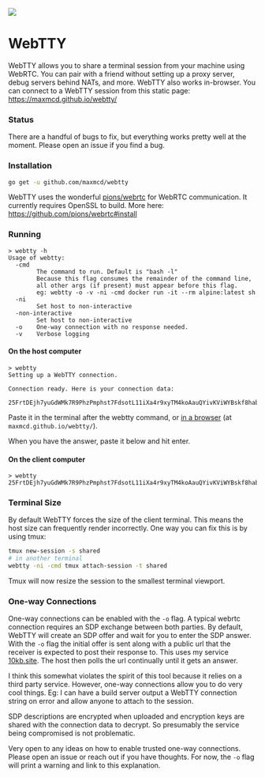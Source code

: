 ![](https://maxmcd.github.io/webtty/out.gif)

# WebTTY

WebTTY allows you to share a terminal session from your machine using WebRTC. You can pair with a friend without setting up a proxy server, debug servers behind NATs, and more. WebTTY also works in-browser. You can connect to a WebTTY session from this static page:  https://maxmcd.github.io/webtty/

### Status

There are a handful of bugs to fix, but everything works pretty well at the moment. Please open an issue if you find a bug. 

### Installation
```bash
go get -u github.com/maxmcd/webtty
```
WebTTY uses the wonderful [pions/webrtc](https://github.com/pions/webrtc) for WebRTC communication. It currently requires OpenSSL to build. More here: https://github.com/pions/webrtc#install

### Running

```shell
> webtty -h 
Usage of webtty:
  -cmd
        The command to run. Default is "bash -l"
        Because this flag consumes the remainder of the command line,
        all other args (if present) must appear before this flag.
        eg: webtty -o -v -ni -cmd docker run -it --rm alpine:latest sh
  -ni
        Set host to non-interactive
  -non-interactive
        Set host to non-interactive
  -o    One-way connection with no response needed.
  -v    Verbose logging
```

#### On the host computer

```shell
> webtty
Setting up a WebTTY connection.

Connection ready. Here is your connection data:

25FrtDEjh7yuGdWMk7R9PhzPmphst7FdsotL11iXa4r9xyTM4koAauQYivKViWYBskf8habEc5vHf3DZge5VivuAT79uSCvzc6aL2M11kcUn9rzb4DX4...
```

Paste it in the terminal after the webtty command, or [in a browser](https://maxmcd.github.io/webtty/) (at `maxmcd.github.io/webtty/`).

When you have the answer, paste it below and hit enter.

#### On the client computer

```shell
> webtty 25FrtDEjh7yuGdWMk7R9PhzPmphst7FdsotL11iXa4r9xyTM4koAauQYivKViWYBskf8habEc5vHf3DZge5VivuAT79uSCvzc6aL2M11kcUn9rzb4DX4...

```

### Terminal Size

By default WebTTY forces the size of the client terminal. This means the host size can frequently render incorrectly. One way you can fix this is by using tmux:

```bash 
tmux new-session -s shared
# in another terminal
webtty -ni -cmd tmux attach-session -t shared
```
Tmux will now resize the session to the smallest terminal viewport.

### One-way Connections

One-way connections can be enabled with the `-o` flag. A typical webrtc connection requires an SDP exchange between both parties. By default, WebTTY will create an SDP offer and wait for you to enter the SDP answer. With the `-o` flag the initial offer is sent along with a public url that the receiver is expected to post their response to. This uses my service [10kb.site](https://www.10kb.site). The host then polls the url continually until it gets an answer.

I think this somewhat violates the spirit of this tool because it relies on a third party service. However, one-way connections allow you to do very cool things. Eg: I can have a build server output a WebTTY connection string on error and allow anyone to attach to the session.

SDP descriptions are encrypted when uploaded and encryption keys are shared with the connection data to decrypt. So presumably the service being compromised is not problematic.

Very open to any ideas on how to enable trusted one-way connections. Please open an issue or reach out if you have thoughts. For now, the `-o` flag will print a warning and link to this explanation. 

